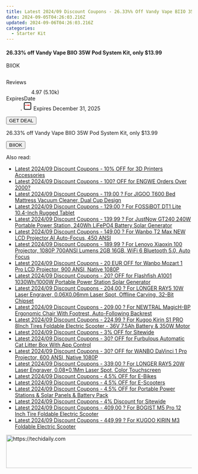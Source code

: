 ```yaml
---
title: Latest 2024/09 Discount Coupons - 26.33%% Off Vandy Vape BIIO 35W Pod System Kit, only $13.99
date: 2024-09-05T04:26:03.216Z
updated: 2024-09-06T04:26:03.216Z
categories:
  - Starter Kit
---
```



<div class="max-w-4xl mx-auto grid grid-cols-1 lg:max-w-5xl lg:gap-x-20 lg:grid-cols-2">
  <div class="relative p-3 col-start-1 row-start-1 flex flex-col-reverse rounded-lg bg-gradient-to-t from-black/75 via-black/0 sm:bg-none sm:row-start-2 sm:p-0 lg:row-start-1">
    <h4 class="mt-1 text-lg font-semibold text-white sm:text-slate-900 md:text-2xl dark:sm:text-white">26.33% off Vandy Vape BIIO 35W Pod System Kit, only $13.99</h4>
    <p class="text-sm leading-4 font-medium text-white sm:text-slate-500 dark:sm:text-slate-400">BIIOK</p>
  </div>
  
  <div class="col-start-1 col-end-3 row-start-1 grid gap-4 sm:mb-6 sm:grid-cols-4 lg:col-start-2 lg:row-span-6 lg:row-end-6 lg:mb-0 lg:gap-6">
      <img src="https://static.shareasale.com/image/90958/deal/VandyVapeBIIO35WPodSystemKit.png" alt="" class="h-60 w-full rounded-lg object-cover sm:col-span-2 sm:h-52 lg:col-span-full" loading="lazy" />
    
  </div>
  <dl class="row-start-2 mt-4 flex items-center text-xs font-medium sm:row-start-3 sm:mt-1 md:mt-2.5 lg:row-start-2">
    <dt class="sr-only">Reviews</dt>
    <dd class="flex items-center text-indigo-600 dark:text-indigo-400">
      <svg width="24" height="24" fill="none" aria-hidden="true" class="mr-1 stroke-current dark:stroke-indigo-500">
        <path d="m12 5 2 5h5l-4 4 2.103 5L12 16l-5.103 3L9 14l-4-4h5l2-5Z" stroke-width="2" stroke-linecap="round" stroke-linejoin="round" />
      </svg>
      <span>4.97 <span class="font-normal text-slate-400">(5.10k)</span></span>
    </dd>
    <dt class="sr-only">ExpiresDate</dt>
    <dd class="flex items-center">
      <svg width="2" height="2" aria-hidden="true" fill="currentColor" class="mx-3 text-slate-300">
        <circle cx="1" cy="1" r="1" />
      </svg>
      <svg width="24" height="24" viewBox="0 0 24 24" fill="none" stroke="currentColor" stroke-width="2">
        <rect x="3" y="3" width="18" height="18" rx="2" fill="#fff" />
        <path d="M6 10L18 10" stroke="red" stroke-width="2" fill="none" />
        <path d="M10 6L10 18" stroke="#fff" stroke-width="2" fill="none" />
      </svg>
      Expires December 31, 2025    </dd>
  </dl>
  <div class="col-start-1 row-start-3 mt-4 self-center sm:col-start-2 sm:row-span-2 sm:row-start-2 sm:mt-0 lg:col-start-1 lg:row-start-3 lg:row-end-4 lg:mt-6">
    <button type="button" onClick="javascript:window.open(decodeURIComponent('https%3A%2F%2Fwww.shareasale.com%2Fu.cfm%3Fd%3D1101872%26m%3D90958%26u%3D4338022'), '_blank');void(0);" class="rounded-lg bg-red-600 px-3 py-2 text-sm font-medium leading-6 text-white">GET DEAL</button>
  </div>
  <p class="col-start-1 mt-4 text-sm leading-6 sm:col-span-2 lg:col-span-1 lg:row-start-4 lg:mt-6 dark:text-slate-400">
  26.33% off Vandy Vape BIIO 35W Pod System Kit, only $13.99 
    <div>
      <button type="button" onClick="javascript:window.open(decodeURIComponent('https%3A%2F%2Fwww.shareasale.com%2Fu.cfm%3Fd%3D1101872%26m%3D90958%26u%3D4338022'), '_blank');void(0);" class="bg-green-600 text-white text-sm leading-6 font-medium py-2 px-3 rounded-lg">BIIOK</button>
    </div>
  </p>
</div>
<span class="atpl-alsoreadstyle">Also read:</span>
<div><ul>
<li><a href="https://coupons.techidaily.com/coupon-1081657-share-77450-sale/"><u>Latest 2024/09 Discount Coupons - 10% OFF for 3D Printers Accessories</u></a></li>
<li><a href="https://coupons.techidaily.com/coupon-1081682-share-77450-sale/"><u>Latest 2024/09 Discount Coupons - 100? OFF for ENGWE Orders Over 2000?</u></a></li>
<li><a href="https://coupons.techidaily.com/coupon-1080547-share-77450-sale/"><u>Latest 2024/09 Discount Coupons - 119,00 ? For JIGOO T600 Bed Mattress Vacuum Cleaner, Dual Cup Design</u></a></li>
<li><a href="https://coupons.techidaily.com/coupon-1079695-share-77450-sale/"><u>Latest 2024/09 Discount Coupons - 129,00 ? For FOSSiBOT DT1 Lite 10.4-Inch Rugged Tablet</u></a></li>
<li><a href="https://coupons.techidaily.com/coupon-1092604-share-77450-sale/"><u>Latest 2024/09 Discount Coupons - 139,99 ? For JustNow GT240 240W Portable Power Station, 240Wh LiFePO4 Battery Solar Generator</u></a></li>
<li><a href="https://coupons.techidaily.com/coupon-1099678-share-77450-sale/"><u>Latest 2024/09 Discount Coupons - 149,00 ? For Wanbo T2 Max NEW LCD Projector,AI Auto-Focus, 450 ANSI</u></a></li>
<li><a href="https://coupons.techidaily.com/coupon-1079636-share-77450-sale/"><u>Latest 2024/09 Discount Coupons - 189,99 ? For Lenovo Xiaoxin 100 Projector, 1080P 700ANSI Lumens 2GB 16GB, WiFi 6 Bluetooth 5.0, Auto Focus</u></a></li>
<li><a href="https://coupons.techidaily.com/coupon-1109151-share-77450-sale/"><u>Latest 2024/09 Discount Coupons - 20 EUR OFF for Wanbo Mozart 1 Pro LCD Projector, 900 ANSI, Native 1080P</u></a></li>
<li><a href="https://coupons.techidaily.com/coupon-1112489-share-77450-sale/"><u>Latest 2024/09 Discount Coupons - 20? OFF for Flashfish A1001 1030Wh/1000W Portable Power Station Solar Generator</u></a></li>
<li><a href="https://coupons.techidaily.com/coupon-1080569-share-77450-sale/"><u>Latest 2024/09 Discount Coupons - 204,00 ? For LONGER RAY5 10W Laser Engraver, 0.06X0.06mm Laser Spot, Offline Carving, 32-Bit Chipset</u></a></li>
<li><a href="https://coupons.techidaily.com/coupon-1092773-share-77450-sale/"><u>Latest 2024/09 Discount Coupons - 209,00 ? For NEWTRAL MagicH-BP Ergonomic Chair With Footrest, Auto-Following Backrest</u></a></li>
<li><a href="https://coupons.techidaily.com/coupon-950586-share-77450-sale/"><u>Latest 2024/09 Discount Coupons - 224,99 ? For Kugoo Kirin S1 PRO 8Inch Tires Foldable Electric Scooter - 36V 7.5Ah Battery & 350W Motor</u></a></li>
<li><a href="https://coupons.techidaily.com/coupon-761160-share-77450-sale/"><u>Latest 2024/09 Discount Coupons - 3% OFF for Sitewide</u></a></li>
<li><a href="https://coupons.techidaily.com/coupon-1058702-share-77450-sale/"><u>Latest 2024/09 Discount Coupons - 30? OFF for Furbulous Automatic Cat Litter Box With App Control</u></a></li>
<li><a href="https://coupons.techidaily.com/coupon-1109149-share-77450-sale/"><u>Latest 2024/09 Discount Coupons - 30? OFF for WANBO DaVinci 1 Pro Projector, 600 ANSI, Native 1080P</u></a></li>
<li><a href="https://coupons.techidaily.com/coupon-1080567-share-77450-sale/"><u>Latest 2024/09 Discount Coupons - 339,00 ? For LONGER RAY5 20W Laser Engraver, 0.08*0.1Mm Laser Spot, Color Touchscreen</u></a></li>
<li><a href="https://coupons.techidaily.com/coupon-1107236-share-77450-sale/"><u>Latest 2024/09 Discount Coupons - 4,5% OFF for E-Bikes</u></a></li>
<li><a href="https://coupons.techidaily.com/coupon-1107238-share-77450-sale/"><u>Latest 2024/09 Discount Coupons - 4,5% OFF for E-Scooters</u></a></li>
<li><a href="https://coupons.techidaily.com/coupon-1107230-share-77450-sale/"><u>Latest 2024/09 Discount Coupons - 4,5% OFF for Portable Power Stations & Solar Panels & Battery Pack</u></a></li>
<li><a href="https://coupons.techidaily.com/coupon-1091297-share-77450-sale/"><u>Latest 2024/09 Discount Coupons - 4% Discount for Sitewide</u></a></li>
<li><a href="https://coupons.techidaily.com/coupon-977678-share-77450-sale/"><u>Latest 2024/09 Discount Coupons - 409,00 ? For BOGIST M5 Pro 12 Inch Tire Foldable Electric Scooter</u></a></li>
<li><a href="https://coupons.techidaily.com/coupon-850433-share-77450-sale/"><u>Latest 2024/09 Discount Coupons - 449,99 ? For KUGOO KIRIN M3 Foldable Electric Scooter</u></a></li>
</ul></div>

<ins class="adsbygoogle"
      style="display:block"
      data-ad-client="ca-pub-7571918770474297"
      data-ad-slot="8358498916"
      data-ad-format="auto"
      data-full-width-responsive="true"></ins>
<!-- affiliate ads begin -->
<a href="https://aligracehair.sjv.io/c/5597632/2080333/19272" target="_top" id="2080333">
  <img src="//a.impactradius-go.com/display-ad/19272-2080333" border="0" alt="https://techidaily.com" width="728" height="90"/>
</a>
<img height="0" width="0" src="https://aligracehair.sjv.io/i/5597632/2080333/19272" style="position:absolute;visibility:hidden;" border="0" />
<!-- affiliate ads end -->